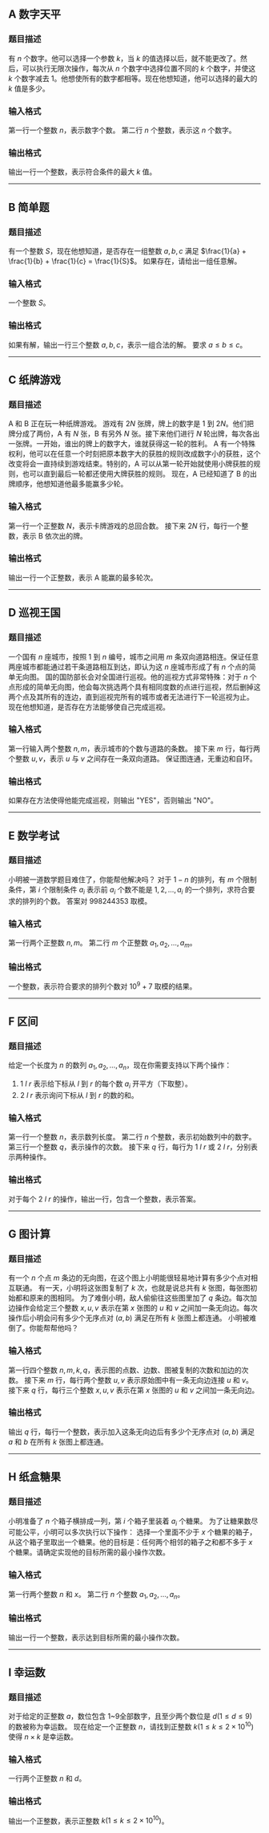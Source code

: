 ## A 数字天平

### 题目描述

有 $n$ 个数字。他可以选择一个参数 $k$，当 $k$ 的值选择以后，就不能更改了。然后，可以执行无限次操作，每次从 $n$ 个数字中选择位置不同的 $k$ 个数字，并使这 $k$ 个数字减去 $1$。他想使所有的数字都相等。现在他想知道，他可以选择的最大的 $k$ 值是多少。 

### 输入格式 

第一行一个整数 $n$，表示数字个数。 第二行 $n$ 个整数，表示这 $n$ 个数字。 

### 输出格式 

输出一行一个整数，表示符合条件的最大 $k$ 值。

---

## B 简单题 

### 题目描述 

有一个整数 $S$，现在他想知道，是否存在一组整数 $a, b, c$ 满足 $\frac{1}{a} + \frac{1}{b} + \frac{1}{c} = \frac{1}{S}$。 如果存在，请给出一组任意解。 

### 输入格式 

一个整数 $S$。 

### 输出格式 

如果有解，输出一行三个整数 $a, b, c$，表示一组合法的解。 要求 $a \leq b \leq c$。

---

## C 纸牌游戏 

### 题目描述 

A 和 B 正在玩一种纸牌游戏。 游戏有 $2N$ 张牌，牌上的数字是 1 到 $2N$。他们把牌分成了两份，A 有 $N$ 张，B 有另外 $N$ 张。接下来他们进行 $N$ 轮出牌，每次各出一张牌。一开始，谁出的牌上的数字大，谁就获得这一轮的胜利。 A 有一个特殊权利，他可以在任意一个时刻把原本数字大的获胜的规则改成数字小的获胜，这个改变将会一直持续到游戏结束。特别的，A 可以从第一轮开始就使用小牌获胜的规则，也可以直到最后一轮都还使用大牌获胜的规则。 现在，A 已经知道了 B 的出牌顺序，他想知道他最多能赢多少轮。 

### 输入格式 

第一行一个正整数 $N$，表示卡牌游戏的总回合数。 接下来 $2N$ 行，每行一个整数，表示 B 依次出的牌。 

### 输出格式 

输出一行一个正整数，表示 A 能赢的最多轮次。

---

## D 巡视王国 

### 题目描述 

一个国有 $n$ 座城市，按照 1 到 $n$ 编号，城市之间用 $m$ 条双向道路相连。保证任意两座城市都能通过若干条道路相互到达，即认为这 $n$ 座城市形成了有 $n$ 个点的简单无向图。 国的国防部长会对全国进行巡视。他的巡视方式非常特殊：对于 $n$ 个点形成的简单无向图，他会每次挑选两个具有相同度数的点进行巡视，然后删掉这两个点及其所有的连边，直到巡视完所有的城市或者无法进行下一轮巡视为止。 现在他想知道，是否存在方法能够使自己完成巡视。 

### 输入格式 

第一行输入两个整数 $n, m$，表示城市的个数与道路的条数。 接下来 $m$ 行，每行两个整数 $u, v$，表示 $u$ 与 $v$ 之间存在一条双向道路。 保证图连通，无重边和自环。 

### 输出格式 

如果存在方法使得他能完成巡视，则输出 "YES"，否则输出 "NO"。

---

## E 数学考试 

### 题目描述 

小明被一道数学题目难住了，你能帮他解决吗？ 对于 $1-n$ 的排列，有 $m$ 个限制条件，第 $i$ 个限制条件 $a_i$ 表示前 $a_i$ 个数不能是 $1, 2, \dots, a_i$ 的一个排列，求符合要求的排列的个数。 答案对 $998244353$ 取模。 

### 输入格式 

第一行两个正整数 $n, m$。 第二行 $m$ 个正整数 $a_1, a_2, \dots, a_m$。 

### 输出格式 

一个整数，表示符合要求的排列个数对 $10^9 + 7$ 取模的结果。

---

## F 区间 

### 题目描述 

给定一个长度为 $n$ 的数列 $a_1, a_2, \dots, a_n$，现在你需要支持以下两个操作：

1. $1\ l\ r$ 表示给下标从 $l$ 到 $r$ 的每个数 $a_i$ 开平方（下取整）。
2. $2\ l\ r$ 表示询问下标从 $l$ 到 $r$ 的数的和。 

### 输入格式 

第一行一个整数 $n$，表示数列长度。 第二行 $n$ 个整数，表示初始数列中的数字。 第三行一个整数 $q$，表示操作的次数。 接下来 $q$ 行，每行为 $1\ l\ r$ 或 $2\ l\ r$，分别表示两种操作。 

### 输出格式 

对于每个 $2\ l\ r$ 的操作，输出一行，包含一个整数，表示答案。

---

## G 图计算 

### 题目描述 

有一个 $n$ 个点 $m$ 条边的无向图，在这个图上小明能很轻易地计算有多少个点对相互联通。 有一天，小明将这张图复制了 $k$ 次，也就是说总共有 $k$ 张图，每张图初始都和原来的图相同。 为了难倒小明，敌人偷偷往这些图里加了 $q$ 条边。每次加边操作会给定三个整数 $x, u, v$ 表示在第 $x$ 张图的 $u$ 和 $v$ 之间加一条无向边。每次操作后小明会问有多少个无序点对 $(a, b)$ 满足在所有 $k$ 张图上都连通。 小明被难倒了。你能帮帮他吗？ 

### 输入格式 

第一行四个整数 $n, m, k, q$，表示图的点数、边数、图被复制的次数和加边的次数。 接下来 $m$ 行，每行两个整数 $u, v$ 表示原始图中有一条无向边连接 $u$ 和 $v$。 接下来 $q$ 行，每行三个整数 $x, u, v$ 表示在第 $x$ 张图的 $u$ 和 $v$ 之间加一条无向边。 

### 输出格式 

输出 $q$ 行，每行一个整数，表示加入这条无向边后有多少个无序点对 $(a, b)$ 满足 $a$ 和 $b$ 在所有 $k$ 张图上都连通。

---

## H 纸盒糖果 

### 题目描述 

小明准备了 $n$ 个箱子横排成一列，第 $i$ 个箱子里装着 $a_i$ 个糖果。 为了让糖果数尽可能公平，小明可以多次执行以下操作： 选择一个里面不少于 $x$ 个糖果的箱子，从这个箱子里取出一个糖果。他的目标是：任何两个相邻的箱子之和都不多于 $x$ 个糖果。请确定实现他的目标所需的最小操作次数。 

### 输入格式 

第一行两个整数 $n$ 和 $x$。 第二行 $n$ 个整数 $a_1, a_2, \dots, a_n$。 

### 输出格式 

输出一行一个整数，表示达到目标所需的最小操作次数。

---

## I 幸运数 

### 题目描述 

对于给定的正整数 $a$，数位包含 1~9全部数字，且至少两个数位是 $d(1\le d\le 9)$ 的数被称为幸运数。 现在给定一个正整数 $n$，请找到正整数 $k(1\le k\le 2\times 10^{10})$ 使得 $n\times k$ 是幸运数。 

### 输入格式

 一行两个正整数 $n$ 和 $d$。 

### 输出格式 

输出一个正整数，表示正整数 $k(1\le k\le 2\times 10^{10})$。